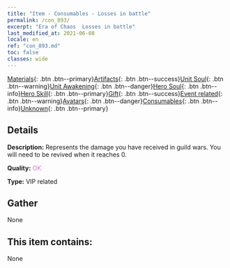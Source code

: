 ```yaml
---
title: "Item - Consumables - Losses in battle"
permalink: /con_893/
excerpt: "Era of Chaos  Losses in battle"
last_modified_at: 2021-06-08
locale: en
ref: "con_893.md"
toc: false
classes: wide
---
```

 [Materials](/Items/){: .btn .btn--primary}[Artifacts](/Items/Artifacts/){: .btn .btn--success}[Unit Soul](/Items/UnitSoul/){: .btn .btn--warning}[Unit Awakening](/Items/UnitAwakening/){: .btn .btn--danger}[Hero Soul](/Items/HeroSoul/){: .btn .btn--info}[Hero Skill](/Items/HeroSkill/){: .btn .btn--primary}[Gift](/Items/Gift/){: .btn .btn--success}[Event related](/Items/Events/){: .btn .btn--warning}[Avatars](/Items/Avatars/){: .btn .btn--danger}[Consumables](/Items/Consumables/){: .btn .btn--info}[Unknown](/Items/Unknown/){: .btn .btn--primary}

## Details
 **Description:** Represents the damage you have received in guild wars. You will need to be revived when it reaches 0.

 **Quality:** <span style="color: #DA70D6">OK</span>

 **Type:** VIP related

## Gather

  None

## This item contains:

  None

